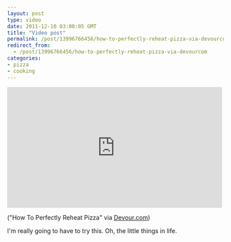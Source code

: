 ```yaml
---
layout: post
type: video
date: 2011-12-10 03:00:05 GMT
title: "Video post"
permalink: /post/13996766456/how-to-perfectly-reheat-pizza-via-devourcom
redirect_from: 
  - /post/13996766456/how-to-perfectly-reheat-pizza-via-devourcom
categories:
- pizza
- cooking
---
```

<iframe width="500" height="281"  id="youtube_iframe" src="https://www.youtube.com/embed/XWIJNaA-JNA?feature=oembed&amp;enablejsapi=1&amp;origin=https://safe.txmblr.com&amp;wmode=opaque" frameborder="0" allow="accelerometer; autoplay; clipboard-write; encrypted-media; gyroscope; picture-in-picture" allowfullscreen title="Magic Pizza Reheat Method! - How to Get Crispy Crust on Leftover Pizza!"></iframe>

<p>("How To Perfectly Reheat Pizza" via <a href="http://devour.com/video/how-to-perfectly-reheat-pizza">Devour.com</a>)</p>
<p>I'm really going to have to try this. Oh, the little things in life.</p>